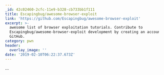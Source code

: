 ```yaml
---
_id: 42c02460-2cfc-11e9-b328-cb733bb1f111
title: Escapingbug/awesome-browser-exploit
link: 'https://github.com/Escapingbug/awesome-browser-exploit'
excerpt: >-
  awesome list of browser exploitation tutorials. Contribute to
  Escapingbug/awesome-browser-exploit development by creating an account on
  GitHub.
category: pwn
header:
  overlay_image: ''
date: '2019-02-10T06:22:37.673Z'
---
```

...

